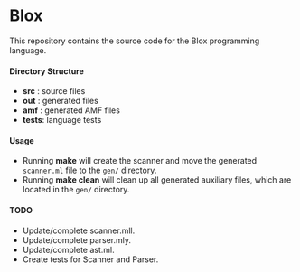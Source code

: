 # Blox
This repository contains the source code for the Blox programming language. 

#### Directory Structure

* __src__  : source files 
* __out__  : generated files
* __amf__  : generated AMF files
* __tests__: language tests

#### Usage

* Running __make__ will create the scanner and move the generated `scanner.ml` file to the `gen/` directory. 
* Running __make clean__ will clean up all generated auxiliary files, which are located in the `gen/` directory.


#### TODO 

* Update/complete scanner.mll.
* Update/complete parser.mly.
* Update/complete ast.ml.
* Create tests for Scanner and Parser.

